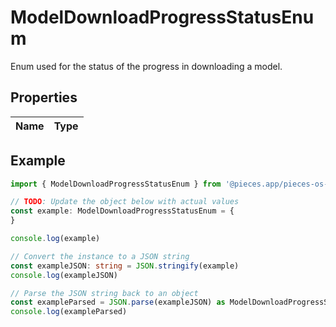 
# ModelDownloadProgressStatusEnum

Enum used for the status of the progress in downloading a model.

## Properties

Name | Type
------------ | -------------

## Example

```typescript
import { ModelDownloadProgressStatusEnum } from '@pieces.app/pieces-os-client'

// TODO: Update the object below with actual values
const example: ModelDownloadProgressStatusEnum = {
}

console.log(example)

// Convert the instance to a JSON string
const exampleJSON: string = JSON.stringify(example)
console.log(exampleJSON)

// Parse the JSON string back to an object
const exampleParsed = JSON.parse(exampleJSON) as ModelDownloadProgressStatusEnum
console.log(exampleParsed)
```


